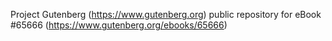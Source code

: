 Project Gutenberg (https://www.gutenberg.org) public repository for
eBook #65666 (https://www.gutenberg.org/ebooks/65666)
